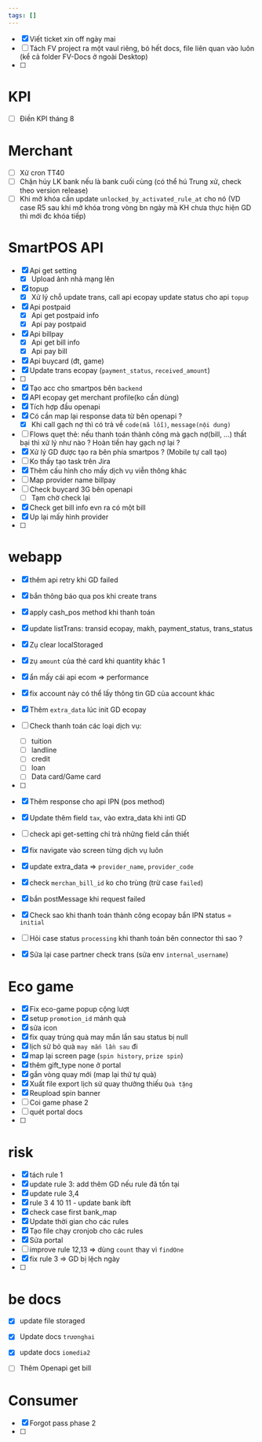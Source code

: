 ```yaml
---
tags: []
---
```



- [x] Viết ticket xin off ngày mai
- [ ] Tách FV project ra một vaul riêng, bỏ hết docs, file liên quan vào luôn (kể cả folder FV-Docs ở ngoài Desktop)
- [ ] 
# KPI
- [ ] Điền KPI tháng 8

# Merchant

- [ ] Xử cron TT40
- [ ] Chặn hủy LK bank nếu là bank cuối cùng (có thể hú Trung xử, check theo version release)
- [ ] Khi mở khóa cần update `unlocked_by_activated_rule_at` cho nó (VD case R5 sau khi mở khóa trong vòng bn ngày mà KH chưa thực hiện GD thì mới đc khóa tiếp)

# SmartPOS API

- [x] Api get setting
    - [x] Upload ảnh nhà mạng lên
- [x] topup
    - [x]  Xử lý chỗ update trans, call api ecopay update status cho api `topup`
- [x] Api postpaid
    - [x] Api get postpaid info
    - [x] Api pay postpaid
- [x] Api billpay
    - [x] Api get bill info
    - [x] Api pay bill
- [x] Api buycard (đt, game)
- [x] Update trans ecopay (`payment_status`, `received_amount`)
- [ ] 
- [x] Tạo acc cho smartpos bên `backend`
- [x] API ecopay get merchant profile(ko cần dùng)
- [x] Tích hợp đầu openapi
- [x] Có cần map lại response data từ bên openapi ?
    - [x] Khi call gạch nợ thì có trả về `code(mã lỗi)`, `message(nội dung)` 
- [ ] Flows quẹt thẻ: nếu thanh toán thành công mà gạch nợ(bill, ...) thất bại thì xử lý như nào ? Hoàn tiền hay gạch nợ lại ?
- [x] Xử lý GD được tạo ra bên phía smartpos ? (Mobile tự call tạo)
- [ ] Ko thấy tạo task trên Jira
- [x] Thêm cấu hình cho mấy dịch vụ viễn thông khác
- [ ] Map provider name billpay
- [ ] Check buycard 3G bên openapi
    - [ ] Tạm chờ check lại
- [x] Check get bill info evn ra có một bill
- [x] Up lại mấy hình provider
- [ ] 



#  webapp
- [x] thêm api retry khi GD failed
- [x] bắn thông báo qua pos khi create trans
- [x] apply cash_pos method khi thanh toán
- [x] update listTrans: transid ecopay, makh, payment_status, trans_status 
- [x] Zụ clear localStoraged
- [x] zụ `amount` của thẻ card khi quantity khác 1
- [x] ẩn mấy cái api ecom => performance
- [x] fix account này có thể lấy thông tin GD của account khác
- [x] Thêm `extra_data` lúc init GD ecopay
- [ ]  Check thanh toán các loại dịch vụ:
    - [ ] tuition
    - [ ] landline
    - [ ] credit
    - [ ] loan
    - [ ] Data card/Game card

- [ ] 
- [x] Thêm response cho api IPN (pos method)
- [x] Update thêm field `tax`, vào extra_data khi inti GD
- [ ] check api get-setting chỉ trả những field cần thiết
- [x] fix navigate vào screen từng dịch vụ luôn
- [x] update extra_data => `provider_name`, `provider_code`
- [x] check `merchan_bill_id` ko cho trùng (trừ case `failed`)
- [x] bắn postMessage khi request failed
- [x] Check sao khi thanh toán thành công ecopay bắn IPN status = `initial`
- [ ] Hỏi case status `processing` khi thanh toán bên connector thì sao ?
- [x] Sửa lại case partner check trans (sửa env `internal_username`)


# Eco game

- [x] Fix eco-game popup cộng lượt
- [x] setup `promotion_id` mảnh quà
- [x] sửa icon
- [x] fix quay trúng quà may mắn lần sau status bị null
- [x] lịch sử bỏ quà `may mắn lần sau` đi 
- [x] map lại screen page (`spin history`, `prize spin`)
- [x] thêm gift_type none ở portal
- [x] gắn vòng quay mới (map lại thứ tự quà)
- [x] Xuất file export lịch sử quay thưởng thiếu `Quà tặng`
- [x] Reupload spin banner
- [ ] Coi game phase 2 
- [ ] quét portal docs
- [ ] 

# risk
- [x] tách rule 1
- [x] update rule 3: add thêm GD nếu rule đã tồn tại
- [x] update rule 3,4 
- [x] rule 3 4 10 11 - update bank ibft
- [x] check case first bank_map
- [x] Update thời gian cho các rules
- [x] Tạo file chạy cronjob cho các rules
- [x] Sửa portal
- [ ] improve rule 12,13 => dùng `count` thay vì `findOne`
- [x] fix rule 3 => GD bị lệch ngày
- [ ] 

# be docs
- [x] update file storaged
- [x] Update docs `trươnghai`
- [x] update docs `iomedia2`
- [ ] Thêm Openapi get bill


# Consumer

- [x] Forgot pass phase 2
- [ ] 










